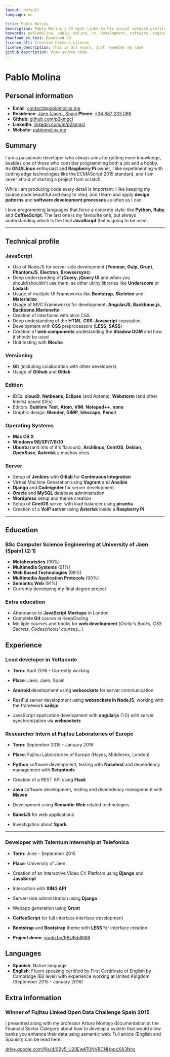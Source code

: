 ```yaml
---
layout: default
language: en

title: Pablo Molina
description: Pablo Molina's CV with links to his social network profiles, contact information and projects as front-end developer
keywords: pablomolina, pablo, molina, cv, development, software, engineering, contact, frontend, css, javascript, coffeescript, html
download_cv_text: Download CV
license_alt: Creative Commons License
license_description: This is all yours, just remember my name
github_description: View source code
---
```


# Pablo Molina

## Personal information

 - __Email__: [contact@pablomolina.me][1]
 - __Residence__: [Jaen (Jaen), Spain][2]
 <span class="phone-wrapper">__Phone__: [+34 687 233 066][3]</span>
 - __Github__: [github.com/p2kmgcl][4]
 - __LinkedIn__: [linkedin.com/in/p2kmgcl][5]
 - __Website__: [pablomolina.me][6]

## Summary

I am a passionate developer who always aims for getting more knowledge, besides
one of those who consider programming both a job and a hobby. As __GNU/Linux__
enthusiast and __Raspberry Pi__ owner, I like expetimenting with cutting edge
technologies like the ECMAScript 2015 standard, and I am never afraid of starting a project from scratch.

While I am producing code every detail is important: I like keeping my source
code beautiful and easy to read, and I learn and apply __design patterns__
and __software development processes__ as often as I can.

I love programming languages that force a concrete style: like __Python__,
__Ruby__ and __CoffeeScript__. The last one is my favourite one, but always
understanding which is the final __JavaScript__ that is going to be used.

--------------------------------------------------------------------------------

## Technical profile

### JavaScript

 - Use of NodeJS for server side development (__Yeoman__, __Gulp__, __Grunt__,
   __PhantomJS__, __Electron__, __Browsersync__)
 - Deep understanding of __jQuery__, __jQuery UI__ and when you should/shouldn't
   use them, as other utility libraries like __Underscore__ or __Lodash__
 - Usage of multiple UI Frameworks like __Bootstrap__, __Skeleton__ and
   __Materialize__
 - Usage of MVC Frameworks for development: __AngularJS__, __Backbone.js__,
   __Backbone.Marionette__
 - Creation of interfaces with plain CSS
 - Deep undestanding of the __HTML__-__CSS__-__Javascript__ separation
 - Development with __CSS__ preprocessors (__LESS__, __SASS__)
 - Creation of __web components__ undestanding the __Shadow DOM__ and how it
   should be used
 - Unit testing with __Mocha__

### Versioning

 - __Git__ (including colaboration with other developers)
 - Usage of __Github__ and __Gitlab__

### Edition

 - IDEs: __cloud9__, __Netbeans__, __Eclipse__ (and Aptana), __Webstorm__ (and
   other IntelliJ based IDEs)
 - Editors: __Sublime Text__, __Atom__, __VIM__, __Notepad++__, __nano__
 - Graphic design: __Blender__, __GIMP__, __Inkscape__, __Pencil__

### Operating Systems

 - __Mac OS X__
 - __Windows 98/XP/7/8/10__
 - __Ubuntu__ (and lots of it's flavours), __Archlinux__, __CentOS__,
   __Debian__, __OpenSuse__, __Asterisk__ y muchos otros

### Server

 - Setup of __Jenkins__ with __Gitlab__ for __Continuous Integration__
 - Virtual Machine Generation using __Vagrant__ and __Ansible__
 - __Django__ and __Codeigniter__ for server development
 - __Oracle__ and __MySQL__ database administration
 - __Wordpress__ setup and theme creation
 - Setup of __CentOS__ server with load balancer using __piranha__
 - Creation of a __VoIP server__ using __Asterisk__ inside a __Raspberry Pi__

--------------------------------------------------------------------------------

## Education

### BSc Computer Science Engineering at University of Jaen (Spain) (2:1)

 - __Metaheuristics__ (90%)
 - __Multimedia Systems__ (91%)
 - __Web Based Technologies__ (98%)
 - __Multimedia Application Protocols__ (90%)
 - __Semantic Web__ (91%)
 - Currently developing my final degree project

### Extra education

 - Attendance to __JavaScript Meetups__ in London
 - Complete __Git__ course at KeepCoding
 - Multiple courses and books for __web development__ (_Oreily's Books_,
   _CSS Secrets_, _Codeschools' courses_...)

## Experience

### Lead developer in Yottacode

 - __Term__: April 2016 - Currently working
 - __Place__: Jaen, Jaen, Spain


 - __Android__ development using __websockets__ for server communication
 - RestFul server development using __websockets in NodeJS__, working with
   the framework __sailsjs__
 - JavaScript application development with __angularjs__ (1.0) with server
   synchronization via __websockets__

### Researcher Intern at Fujitsu Laboratories of Europe

 - __Term__: September 2015 - January 2016
 - __Place__: Fujitsu Laboratories of Europe (Hayes, Middlesex, London)


 - __Python__ software development, testing with __Nosetest__ and dependency
   management with __Setuptools__
 - Creation of a REST API using __Flask__
 - __Java__ software development, testing and dependency management with
   __Maven__
 - Development using __Semantic Web__ related technologies
 - __BabelJS__ for web applications
 - Investigation about __Spark__

--------------------------------------------------------------------------------

### Developer with Talentum Internship at Telefonica

 - __Term__: June - September 2015
 - __Place__: University of Jaen


 - Creation of an Interactive Video CV Platform using __Django__ and
   __JavaScript__
 - Interaction with __XING API__
 - Server-side administration using __Django__
 - Webapp generation using __Grunt__
 - __CoffeeScript__ for full interface interface development
 - __Bootstrap__ and __Bootstrap__ theme with __LESS__ for interface creation
 - __Project demo__: [youtu.be/RBUBib8IlR8][7]

## Languages

 - __Spanish__: Native language
 - __English__: Fluent speaking certified by First Certificate of English by
   Cambridge (B2 level) with experience working at United Kingdom
   (September 2015 - January 2016)

## Extra information

### Winner of __Fujitsu Linked Open Data Challenge__ Spain 2015

I presented along with my professor Arturo Montejo documentation at the
Financial Sector Category about how to develop a system that would allow banks
you enhance their data using semantic web. Full article (English and Spanish)
can be read here:

[drive.google.com/file/d/0By5_U28EwAT0NVRCNHppcXA3Nnc][18]


 [1]: mailto:contact@pablomolina.me
 [2]: https://www.google.co.uk/maps/place/Jaen+(Jaen),+Spain/
 [3]: tel:+34687233066
 [4]: https://github.com/p2kmgcl
 [5]: https://linkedin.com/in/p2kmgcl
 [6]: http://www.pablomolina.me
 [7]: https://youtu.be/RBUBib8IlR8
 [8]: https://github.com/p2kmgcl/mvc_html5player
 [9]: http://www.pablomolina.me/mvc_html5player/app/
 [10]: https://github.com/p2kmgcl/Alibel-TPV
 [11]: http://www.pablomolina.me/Alibel-TPV
 [12]: https://github.com/p2kmgcl/kat/tree/preDevelop
 [13]: https://github.com/p2kmgcl/slices
 [14]: http://www.pablomolina.me/slices
 [15]: http://codepen.io/p2kmgcl/pen/tbxkp
 [16]: http://codepen.io/p2kmgcl/pen/zJGHq
 [17]: http://codepen.io/p2kmgcl/pen/KwaGYr
 [18]: https://drive.google.com/file/d/0By5_U28EwAT0NVRCNHppcXA3Nnc
